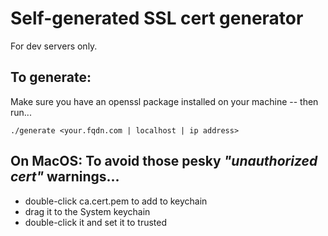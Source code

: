 # Self-generated SSL cert generator
For dev servers only. 

## To generate:

Make sure you have an openssl package installed on your machine -- then run...

    ./generate <your.fqdn.com | localhost | ip address>


## On MacOS: To avoid those pesky _"unauthorized cert"_ warnings...

  - double-click ca.cert.pem to add to keychain
  - drag it to the System keychain
  - double-click it and set it to trusted
